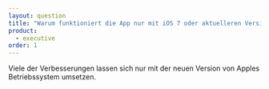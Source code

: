```yaml
---
layout: question
title: "Warum funktioniert die App nur mit iOS 7 oder aktuelleren Versionen?"
product: 
  - executive
order: 1
---
```


Viele der Verbesserungen lassen sich nur mit der neuen Version von Apples Betriebssystem umsetzen.
